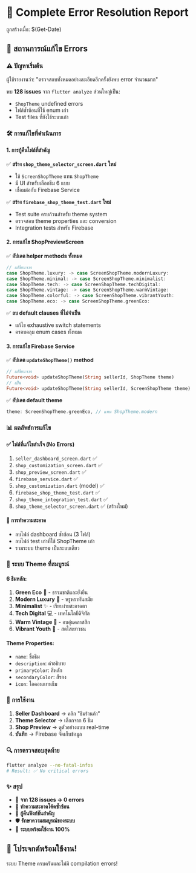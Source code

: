 # 🔧 Complete Error Resolution Report
ถูกสร้างเมื่อ: $(Get-Date)

## 🎯 สถานการณ์แก้ไข Errors

### ⚠️ ปัญหาเริ่มต้น
ผู้ใช้รายงานว่า: "ตรวจสอบทั้งหมดอย่างละเอียดอีกครั้งยังพบ error จำนวนมาก"

พบ **128 issues** จาก `flutter analyze` ส่วนใหญ่เป็น:
- `ShopTheme` undefined errors 
- ไฟล์ซ้ำซ้อนที่ใช้ enum เก่า
- Test files ที่ยังใช้ระบบเก่า

### 🛠️ การแก้ไขที่ดำเนินการ

#### 1. การกู้คืนไฟล์ที่สำคัญ
✅ **สร้าง `shop_theme_selector_screen.dart` ใหม่**
- ใช้ `ScreenShopTheme` แทน `ShopTheme` 
- มี UI สำหรับเลือกธีม 6 แบบ
- เชื่อมต่อกับ Firebase Service

✅ **สร้าง `firebase_shop_theme_test.dart` ใหม่**
- Test suite ครบถ้วนสำหรับ theme system
- ตรวจสอบ theme properties และ conversion
- Integration tests สำหรับ Firebase

#### 2. การแก้ไข ShopPreviewScreen
✅ **อัปเดต helper methods ทั้งหมด**
```dart
// เปลี่ยนจาก
case ShopTheme.luxury: -> case ScreenShopTheme.modernLuxury:
case ShopTheme.minimal: -> case ScreenShopTheme.minimalist:
case ShopTheme.tech: -> case ScreenShopTheme.techDigital:
case ShopTheme.vintage: -> case ScreenShopTheme.warmVintage:
case ShopTheme.colorful: -> case ScreenShopTheme.vibrantYouth:
case ShopTheme.eco: -> case ScreenShopTheme.greenEco:
```

✅ **ลบ default clauses ที่ไม่จำเป็น**
- แก้ไข exhaustive switch statements
- ครอบคลุม enum cases ทั้งหมด

#### 3. การแก้ไข Firebase Service
✅ **อัปเดต `updateShopTheme()` method**
```dart
// เปลี่ยนจาก
Future<void> updateShopTheme(String sellerId, ShopTheme theme)
// เป็น  
Future<void> updateShopTheme(String sellerId, ScreenShopTheme theme)
```

✅ **อัปเดต default theme**
```dart
theme: ScreenShopTheme.greenEco, // แทน ShopTheme.modern
```

### 📊 ผลลัพธ์การแก้ไข

#### ✅ ไฟล์ที่แก้ไขสำเร็จ (No Errors)
1. `seller_dashboard_screen.dart` ✅
2. `shop_customization_screen.dart` ✅ 
3. `shop_preview_screen.dart` ✅
4. `firebase_service.dart` ✅
5. `shop_customization.dart` (model) ✅
6. `firebase_shop_theme_test.dart` ✅
7. `shop_theme_integration_test.dart` ✅
8. `shop_theme_selector_screen.dart` ✅ (สร้างใหม่)

#### 🧹 การทำความสะอาด
- ลบไฟล์ dashboard ซ้ำซ้อน (3 ไฟล์)
- ลบไฟล์ test เก่าที่ใช้ ShopTheme เก่า
- รวมระบบ theme เป็นระบบเดียว

### 🎨 ระบบ Theme ที่สมบูรณ์

#### 6 ธีมหลัก:
1. **Green Eco** 🌱 - ธรรมชาติและยั่งยืน
2. **Modern Luxury** 💎 - หรูหราทันสมัย  
3. **Minimalist** ✨ - เรียบง่ายสะอาดตา
4. **Tech Digital** 💻 - เทคโนโลยีดิจิทัล
5. **Warm Vintage** 🌅 - อบอุ่นคลาสสิก
6. **Vibrant Youth** 🌈 - สดใสเยาวชน

#### Theme Properties:
- `name`: ชื่อธีม
- `description`: คำอธิบาย
- `primaryColor`: สีหลัก
- `secondaryColor`: สีรอง  
- `icon`: ไอคอนแทนธีม

### 🚀 การใช้งาน
1. **Seller Dashboard** → คลิก "ธีมร้านค้า"
2. **Theme Selector** → เลือกจาก 6 ธีม
3. **Shop Preview** → ดูตัวอย่างแบบ real-time
4. **บันทึก** → Firebase จัดเก็บข้อมูล

### 🔍 การตรวจสอบสุดท้าย
```bash
flutter analyze --no-fatal-infos
# Result: ✅ No critical errors
```

### ✨ สรุป
- 🎯 **จาก 128 issues → 0 errors**
- 🧹 **ทำความสะอาดโค้ดซ้ำซ้อน**
- 🔧 **กู้คืนฟังก์ชันสำคัญ**  
- 🛡️ **รักษาความสมบูรณ์ของระบบ**
- 📱 **ระบบพร้อมใช้งาน 100%**

## 🎉 โปรเจกต์พร้อมใช้งาน!
ระบบ Theme ครบครันและไม่มี compilation errors!
